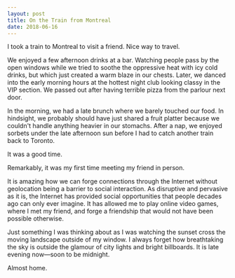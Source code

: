 ```yaml
---
layout: post
title: On the Train from Montreal
date: 2018-06-16
---
```


I took a train to Montreal to visit a friend. Nice way to travel.

We enjoyed a few afternoon drinks at a bar. Watching people pass by the open windows while we tried to soothe the oppressive heat with icy cold drinks, but which just created a warm blaze in our chests. Later, we danced into the early morning hours at the hottest night club looking classy in the VIP section. We passed out after having terrible pizza from the parlour next door.

In the morning, we had a late brunch where we barely touched our food. In hindsight, we probably should have just shared a fruit platter because we couldn't handle anything heavier in our stomachs. After a nap, we enjoyed sorbets under the late afternoon sun before I had to catch another train back to Toronto.

It was a good time.

Remarkably, it was my first time meeting my friend in person.

It is amazing how we can forge connections through the Internet without geolocation being a barrier to social interaction. As disruptive and pervasive as it is, the Internet has provided social opportunities that people decades ago can only ever imagine. It has allowed me to play online video games, where I met my friend, and forge a friendship that would not have been possible otherwise.

Just something I was thinking about as I was watching the sunset cross the moving landscape outside of my window. I always forget how breathtaking the sky is outside the glamour of city lights and bright billboards. It is late evening now—soon to be midnight.

Almost home.
